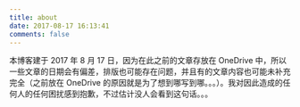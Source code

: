 ```yaml
---
title: about
date: 2017-08-17 16:13:41
comments: false
---
```


本博客建于 2017 年 8 月 17 日，因为在此之前的文章存放在 OneDrive 中，所以一些文章的日期会有偏差，排版也可能存在问题，并且有的文章内容也可能未补充完全（之前放在 OneDrive 的原因就是为了想到哪写到哪。。。）。我对因此造成的任何人的任何困扰感到抱歉，不过估计没人会看到这句话。。。